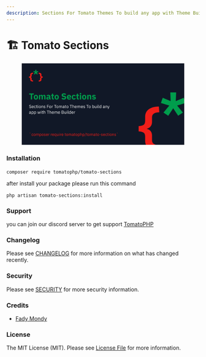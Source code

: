 ```yaml
---
description: Sections For Tomato Themes To build any app with Theme Builder
---
```


# 🏗 Tomato Sections

<figure><img src="https://github.com/tomatophp/tomato-sections/raw/master/art/screenshot.png" alt=""><figcaption></figcaption></figure>

### Installation

```
composer require tomatophp/tomato-sections
```

after install your package please run this command

```
php artisan tomato-sections:install
```

### Support

you can join our discord server to get support [TomatoPHP](https://discord.gg/VZc8nBJ3ZU)

### Changelog

Please see [CHANGELOG](https://github.com/tomatophp/tomato-sections/blob/master/CHANGELOG.md) for more information on what has changed recently.

### Security

Please see [SECURITY](https://github.com/tomatophp/tomato-sections/blob/master/SECURITY.md) for more security information.

### Credits

* [Fady Mondy](mailto:info@3x1.io)

### License

The MIT License (MIT). Please see [License File](https://github.com/tomatophp/tomato-sections/blob/master/LICENSE.md) for more information.
